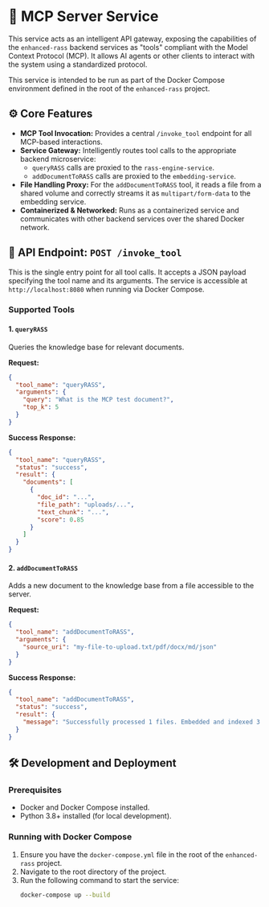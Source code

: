 # 🤖 MCP Server Service

This service acts as an intelligent API gateway, exposing the capabilities of the `enhanced-rass` backend services as "tools" compliant with the Model Context Protocol (MCP). It allows AI agents or other clients to interact with the system using a standardized protocol.

This service is intended to be run as part of the Docker Compose environment defined in the root of the `enhanced-rass` project.

## ⚙️ Core Features

- **MCP Tool Invocation:** Provides a central `/invoke_tool` endpoint for all MCP-based interactions.
- **Service Gateway:** Intelligently routes tool calls to the appropriate backend microservice:
  - `queryRASS` calls are proxied to the `rass-engine-service`.
  - `addDocumentToRASS` calls are proxied to the `embedding-service`.
- **File Handling Proxy:** For the `addDocumentToRASS` tool, it reads a file from a shared volume and correctly streams it as `multipart/form-data` to the embedding service.
- **Containerized & Networked:** Runs as a containerized service and communicates with other backend services over the shared Docker network.

## 🔌 API Endpoint: `POST /invoke_tool`

This is the single entry point for all tool calls. It accepts a JSON payload specifying the tool name and its arguments. The service is accessible at `http://localhost:8080` when running via Docker Compose.

### Supported Tools

#### 1. `queryRASS`

Queries the knowledge base for relevant documents.

**Request:**

```json
{
  "tool_name": "queryRASS",
  "arguments": {
    "query": "What is the MCP test document?",
    "top_k": 5
  }
}
```

**Success Response:**

```json
{
  "tool_name": "queryRASS",
  "status": "success",
  "result": {
    "documents": [
      {
        "doc_id": "...",
        "file_path": "uploads/...",
        "text_chunk": "...",
        "score": 0.85
      }
    ]
  }
}
```

#### 2. `addDocumentToRASS`

Adds a new document to the knowledge base from a file accessible to the server.

**Request:**

```json
{
  "tool_name": "addDocumentToRASS",
  "arguments": {
    "source_uri": "my-file-to-upload.txt/pdf/docx/md/json"
  }
}
```

**Success Response:**

```json
{
  "tool_name": "addDocumentToRASS",
  "status": "success",
  "result": {
    "message": "Successfully processed 1 files. Embedded and indexed 3 document chunks into 'knowledge_base_gemini'."
  }
}
```

## 🛠️ Development and Deployment

### Prerequisites

- Docker and Docker Compose installed.
- Python 3.8+ installed (for local development).

### Running with Docker Compose

1. Ensure you have the `docker-compose.yml` file in the root of the `enhanced-rass` project.
2. Navigate to the root directory of the project.
3. Run the following command to start the service:
   ```bash
   docker-compose up --build
   ```
